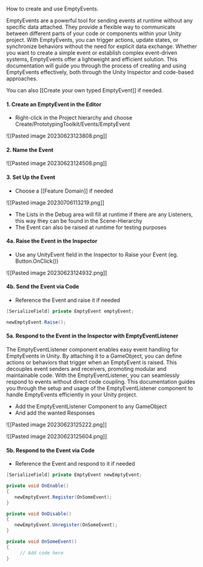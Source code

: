 How to create and use EmptyEvents.

EmptyEvents are a powerful tool for sending events at runtime without any specific data attached. They provide a flexible way to communicate between different parts of your code or components within your Unity project. With EmptyEvents, you can trigger actions, update states, or synchronize behaviors without the need for explicit data exchange. Whether you want to create a simple event or establish complex event-driven systems, EmptyEvents offer a lightweight and efficient solution. This documentation will guide you through the process of creating and using EmptyEvents effectively, both through the Unity Inspector and code-based approaches.

You can also [[Create your own typed EmptyEvent]] if needed.

#### 1. Create an EmptyEvent in the Editor

- Right-click in the Project hierarchy and choose Create/PrototypingToolkit/Events/EmptyEvent

![[Pasted image 20230623123808.png]]

#### 2. Name the Event

![[Pasted image 20230623124508.png]]

#### 3. Set Up the Event

-  Choose a [[Feature Domain]] if needed

![[Pasted image 20230706113219.png]]

-  The Lists in the Debug area will fill at runtime if there are any Listeners, this way they can be found in the Scene-Hierarchy
-  The Event can also be raised at runtime for testing purposes

#### 4a. Raise the Event in the Inspector

-  Use any UnityEvent field in the Inspector to Raise your Event (eg. Button.OnClick())

![[Pasted image 20230623124932.png]]

#### 4b. Send the Event via Code

-  Reference the Event and raise it if needed 

```csharp
[SerializeField] private EmptyEvent emptyEvent;

newEmptyEvent.Raise();
```

#### 5a. Respond to the Event in the Inspector with EmptyEventListener

The EmptyEventListener component enables easy event handling for EmptyEvents in Unity. By attaching it to a GameObject, you can define actions or behaviors that trigger when an EmptyEvent is raised. This decouples event senders and receivers, promoting modular and maintainable code. With the EmptyEventListener, you can seamlessly respond to events without direct code coupling. This documentation guides you through the setup and usage of the EmptyEventListener component to handle EmptyEvents efficiently in your Unity project.

-  Add the EmptyEventListener Component to any GameObject
-  And add the wanted Responses

![[Pasted image 20230623125222.png]]

![[Pasted image 20230623125604.png]]

#### 5b. Respond to the Event via Code

-  Reference the Event and respond to it if needed

```csharp
[SerializeField] private EmptyEvent newEmptyEvent;

private void OnEnable()
{
   newEmptyEvent.Register(OnSomeEvent);
}

private void OnDisable()
{
   newEmptyEvent.Unregister(OnSomeEvent);
}

private void OnSomeEvent()
{
     // Add code here
}
```

